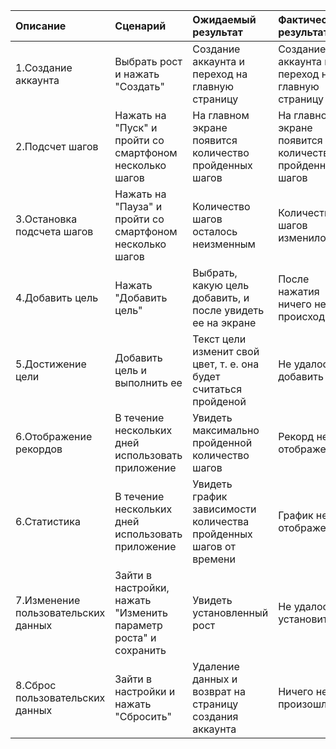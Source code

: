 |Описание|Сценарий|Ожидаемый результат|Фактический результат| Оценка|
|:---|:---|:---|:---|:---|
|1.Создание аккаунта| Выбрать рост и нажать "Создать"|Создание аккаунта и переход на главную страницу| Создание аккаунта и переход на главную страницу| Тест пройден|
|2.Подсчет шагов| Нажать на "Пуск" и пройти со смартфоном несколько шагов|На главном экране появится количество пройденных шагов|На главном экране появится количество пройденных шагов|Тест пройден|
|3.Остановка подсчета шагов| Нажать на "Пауза" и пройти со смартфоном несколько шагов| Количество шагов осталось неизменным| Количество шагов изменилось|Тест не пройден|
|4.Добавить цель| Нажать "Добавить цель"| Выбрать, какую цель добавить, и после увидеть ее на экране|После нажатия ничего не происходит|Тест не пройден|
|5.Достижение цели| Добавить цель и выполнить ее| Текст цели изменит свой цвет, т. е. она будет считаться пройденой|Не удалось добавить|Тест не пройден|
|6.Отображение рекордов| В течение нескольких дней использовать приложение| Увидеть максимально пройденной количество шагов|Рекорд не отображен|Тест не пройден|
|6.Статистика| В течение нескольких дней использовать приложение| Увидеть график зависимости количества пройденных шагов от времени|График не отображен|Тест не пройден|
|7.Изменение пользовательских данных| Зайти в настройки, нажать "Изменить параметр роста" и сохранить| Увидеть установленный рост|Не удалось установить|Тест не пройден|
|8.Сброс пользовательских данных| Зайти в настройки и нажать "Сбросить"| Удаление данных и возврат на страницу создания аккаунта|Ничего не произошло|Тест не пройден|
